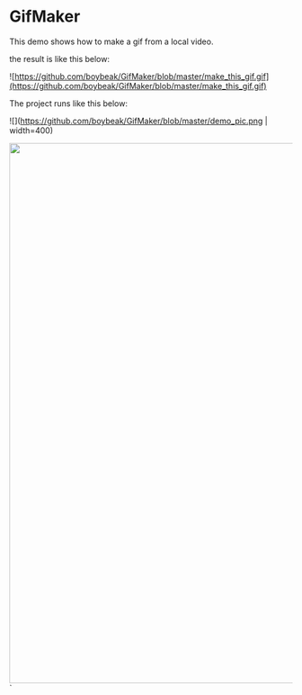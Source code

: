 # GifMaker

This demo shows how to make a gif from a local video.

the result is like this below:

![https://github.com/boybeak/GifMaker/blob/master/make_this_gif.gif](https://github.com/boybeak/GifMaker/blob/master/make_this_gif.gif)

The project runs like this below:

![](https://github.com/boybeak/GifMaker/blob/master/demo_pic.png | width=400)

<img src="https://github.com/boybeak/GifMaker/blob/master/demo_pic.png" data-canonical-src="https://github.com/boybeak/GifMaker/blob/master/demo_pic.png" width="540" height="960" />`

